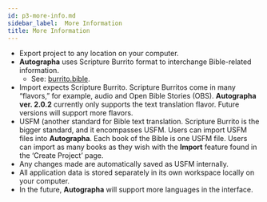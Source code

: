 ```yaml
---
id: p3-more-info.md
sidebar_label:  More Information
title: More Information
---
```


- Export project to any location on your computer. 
- **Autographa** uses Scripture Burrito format to interchange Bible-related information.
  - See: [burrito.bible](http://burrito.bible/).
- Import expects Scripture Burrito. Scripture Burritos come in many “flavors,” for example, audio and Open Bible Stories (OBS). **Autographa ver. 2.0.2** currently only supports the text translation flavor. Future versions will support more flavors.
- USFM (another standard for Bible text translation. Scripture Burrito is the bigger standard, and it encompasses USFM. Users can import USFM files into **Autographa**. Each book of the Bible is one USFM file. Users can import as many books as they wish with the **Import** feature found in the ‘Create Project’ page. 
- Any changes made are automatically saved as USFM internally.
- All application data is stored separately in its own workspace locally on your computer.
- In the future, **Autographa** will support more languages in the interface. 